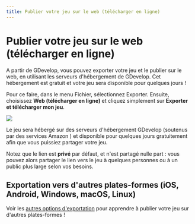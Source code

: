 ```yaml
---
title: Publier votre jeu sur le web (télécharger en ligne)
---
```

# Publier votre jeu sur le web (télécharger en ligne)

A partir de GDevelop, vous pouvez exporter votre jeu et le publier sur le web, en utilisant les serveurs d'hébergement de GDevelop. Cet hébergement est gratuit et votre jeu sera disponible pour quelques jours !

Pour ce faire, dans le menu Fichier, sélectionnez Exporter. Ensuite, choisissez **Web (télécharger en ligne)** et cliquez simplement sur **Exporter et télécharger mon jeu**.

![](/gdevelop5/publishing/export-online.png)

Le jeu sera hébergé sur des serveurs d'hébergement GDevelop (soutenus par des services Amazon ) et disponible pour quelques jours gratuitement afin que vous puissiez partager votre jeu.

Notez que le lien est **privé** par défaut, et n'est partagé nulle part : vous pouvez alors partager le lien vers le jeu à quelques personnes ou à un public plus large selon vos besoins.

## Exportation vers d'autres plates-formes (iOS, Android, Windows, macOS, Linux)

Voir les [autres options d'exportation](/fr/gdevelop5/publishing) pour apprendre à publier votre jeu sur d'autres plates-formes !